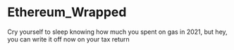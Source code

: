# Ethereum_Wrapped
Cry yourself to sleep knowing how much you spent on gas in 2021, but hey, you can write it off now on your tax return

